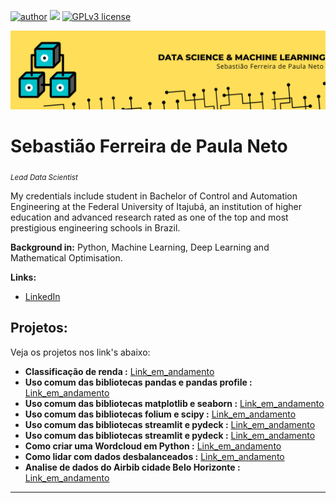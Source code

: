 [![author](https://img.shields.io/badge/author-Tiao553-yellow.svg)](https://www.linkedin.com/in/sebasti%C3%A3o-ferreira-de-paula-neto-84673216b/) [![](https://img.shields.io/badge/python-3.7+-blue.svg)](https://www.python.org/downloads/release/python-365/) [![GPLv3 license](https://img.shields.io/badge/License-GPLv3-brightgreen.svg)](http://perso.crans.org/besson/LICENSE.html) 
<p align="center">
  <img src="Banner.png" >
</p>

# Sebastião Ferreira de Paula Neto
<sub>*Lead Data Scientist*</sub>

My credentials include student in Bachelor of Control and Automation Engineering at the Federal University of Itajubá, an institution of higher education and advanced research rated as one of the top and most prestigious engineering schools in Brazil.

**Background in:** Python, Machine Learning, Deep Learning and Mathematical Optimisation.

**Links:**
* [LinkedIn](https://www.linkedin.com/in/sebasti%C3%A3o-ferreira-de-paula-neto-84673216b/)


## Projetos:
Veja os projetos nos link's abaixo: 

* **Classificação de renda :**                                [Link_em_andamento]("https://github.com/Tiao553/Projects_Data_Science")
* **Uso comum das bibliotecas pandas e pandas profile :**     [Link_em_andamento]("https://github.com/Tiao553/Projects_Data_Science")
* **Uso comum das bibliotecas matplotlib e seaborn :**        [Link_em_andamento]("https://github.com/Tiao553/Projects_Data_Science")
* **Uso comum das bibliotecas folium e scipy :**              [Link_em_andamento]("https://github.com/Tiao553/Projects_Data_Science")
* **Uso comum das bibliotecas streamlit e pydeck :**          [Link_em_andamento]("https://github.com/Tiao553/Projects_Data_Science")
* **Uso comum das bibliotecas streamlit e pydeck :**          [Link_em_andamento]("https://github.com/Tiao553/Projects_Data_Science")
* **Como criar uma Wordcloud em Python :**                    [Link_em_andamento]("https://github.com/Tiao553/Projects_Data_Science")
* **Como lidar com dados desbalanceados :**                   [Link_em_andamento]("https://github.com/Tiao553/Projects_Data_Science")
* **Analise de dados do Airbib cidade Belo Horizonte :**      [Link_em_andamento]("https://github.com/Tiao553/Projects_Data_Science")

---
